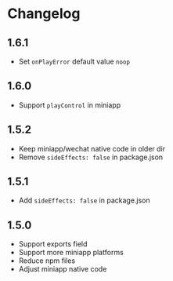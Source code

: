 # Changelog

## 1.6.1

- Set `onPlayError` default value `noop`

## 1.6.0

- Support `playControl` in miniapp

## 1.5.2

- Keep miniapp/wechat native code in older dir
- Remove `sideEffects: false` in package.json

## 1.5.1

- Add `sideEffects: false` in package.json

## 1.5.0

- Support exports field
- Support more miniapp platforms
- Reduce npm files
- Adjust miniapp native code

